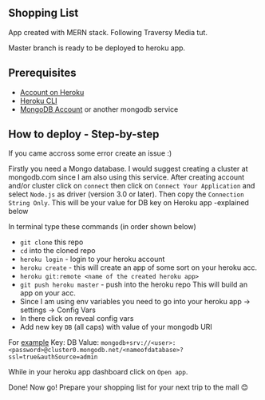 ## Shopping List
App created with MERN stack.
Following Traversy Media tut.

Master branch is ready to be deployed to heroku app.

## Prerequisites
- [Account on Heroku](heroku.com)
- [Heroku CLI](https://devcenter.heroku.com/articles/heroku-cli)
- [MongoDB Account](https://cloud.mongodb.com/user#/atlas/login) or another mongodb service

## How to deploy - Step-by-step
If you came accross some error create an issue :)

Firstly you need a Mongo database. I would suggest creating a cluster at mongodb.com since I am also using this service. After creating account and/or cluster click on `connect` then click on `Connect Your Application` and select `Node.js` as driver (version 3.0 or later). Then copy the `Connection String Only`. This will be your value for DB key on Heroku app -explained below

In terminal type these commands (in order shown below)
- `git clone` this repo
- `cd` into the cloned repo
- `heroku login` -  login to your heroku account
- `heroku create` - this will create an app of some sort on your heroku acc.
- `heroku git:remote <name of the created heroku app>`
- `git push heroku master` - push into the heroku repo
This will build an app on your acc.
- Since I am using env variables you need to go into your heroku app -> settings -> Config Vars
- In there click on reveal config vars
- Add new key `DB` (all caps) with value of your mongodb URI

For [example](https://docs.atlas.mongodb.com/driver-connection/#connect-your-application)
Key: DB
Value: `mongodb+srv://<user>:<password>@cluster0.mongodb.net/<nameofdatabase>?ssl=true&authSource=admin`
  
While in your heroku app dashboard click on `Open app`. 

Done! Now go! Prepare your shopping list for your next trip to the mall :blush:

